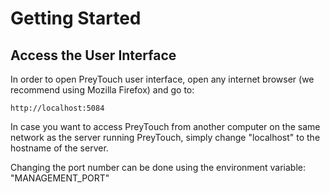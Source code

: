 # Getting Started
## Access the User Interface
In order to open PreyTouch user interface, open any internet browser (we recommend using Mozilla Firefox) and go to:
```commandline
http://localhost:5084
```
In case you want to access PreyTouch from another computer on the same network as the server running PreyTouch, simply change "localhost" to the hostname of the server.

Changing the port number can be done using the environment variable: "MANAGEMENT_PORT"

